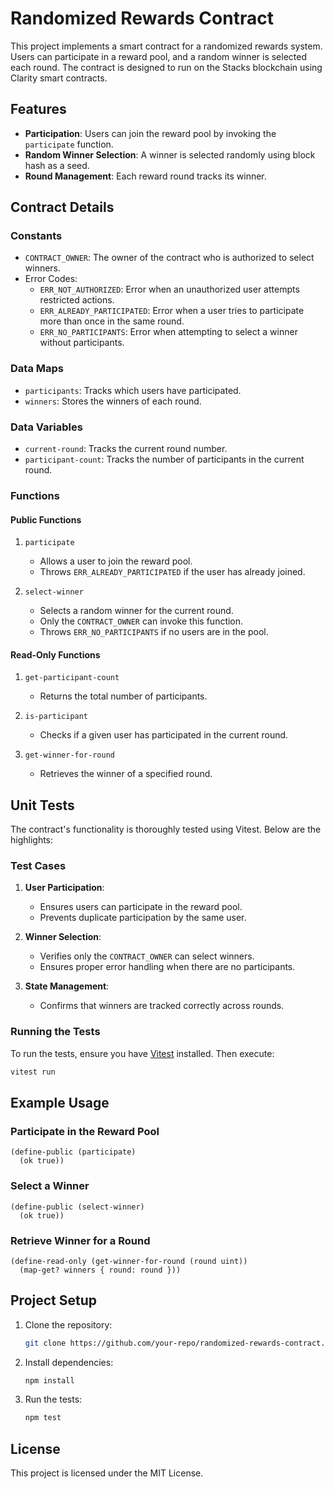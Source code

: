 
# Randomized Rewards Contract

This project implements a smart contract for a randomized rewards system. Users can participate in a reward pool, and a random winner is selected each round. The contract is designed to run on the Stacks blockchain using Clarity smart contracts.

## Features

- **Participation**: Users can join the reward pool by invoking the `participate` function.
- **Random Winner Selection**: A winner is selected randomly using block hash as a seed.
- **Round Management**: Each reward round tracks its winner.

## Contract Details

### Constants

- `CONTRACT_OWNER`: The owner of the contract who is authorized to select winners.
- Error Codes:
  - `ERR_NOT_AUTHORIZED`: Error when an unauthorized user attempts restricted actions.
  - `ERR_ALREADY_PARTICIPATED`: Error when a user tries to participate more than once in the same round.
  - `ERR_NO_PARTICIPANTS`: Error when attempting to select a winner without participants.

### Data Maps

- `participants`: Tracks which users have participated.
- `winners`: Stores the winners of each round.

### Data Variables

- `current-round`: Tracks the current round number.
- `participant-count`: Tracks the number of participants in the current round.

### Functions

#### Public Functions

1. `participate`
   - Allows a user to join the reward pool.
   - Throws `ERR_ALREADY_PARTICIPATED` if the user has already joined.

2. `select-winner`
   - Selects a random winner for the current round.
   - Only the `CONTRACT_OWNER` can invoke this function.
   - Throws `ERR_NO_PARTICIPANTS` if no users are in the pool.

#### Read-Only Functions

1. `get-participant-count`
   - Returns the total number of participants.

2. `is-participant`
   - Checks if a given user has participated in the current round.

3. `get-winner-for-round`
   - Retrieves the winner of a specified round.

## Unit Tests

The contract's functionality is thoroughly tested using Vitest. Below are the highlights:

### Test Cases

1. **User Participation**:
   - Ensures users can participate in the reward pool.
   - Prevents duplicate participation by the same user.

2. **Winner Selection**:
   - Verifies only the `CONTRACT_OWNER` can select winners.
   - Ensures proper error handling when there are no participants.

3. **State Management**:
   - Confirms that winners are tracked correctly across rounds.

### Running the Tests

To run the tests, ensure you have [Vitest](https://vitest.dev/) installed. Then execute:

```bash
vitest run
```

## Example Usage

### Participate in the Reward Pool

```clarity
(define-public (participate)
  (ok true))
```

### Select a Winner

```clarity
(define-public (select-winner)
  (ok true))
```

### Retrieve Winner for a Round

```clarity
(define-read-only (get-winner-for-round (round uint))
  (map-get? winners { round: round }))
```

## Project Setup

1. Clone the repository:
   ```bash
   git clone https://github.com/your-repo/randomized-rewards-contract.git
   ```

2. Install dependencies:
   ```bash
   npm install
   ```

3. Run the tests:
   ```bash
   npm test
   ```

## License

This project is licensed under the MIT License.
